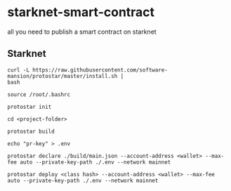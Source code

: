 # starknet-smart-contract
all you need to publish a smart contract on starknet

## Starknet

```
curl -L https://raw.githubusercontent.com/software-mansion/protostar/master/install.sh |
bash

source /root/.bashrc

protostar init

cd <project-folder>

protostar build

echo "pr-key" > .env

protostar declare ./build/main.json --account-address <wallet> --max-fee auto --private-key-path ./.env --network mainnet

protostar deploy <class hash> --account-address <wallet> --max-fee auto --private-key-path ./.env --network mainnet
```
